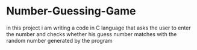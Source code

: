 # Number-Guessing-Game
in this project i am writing a code in C language that asks the user to enter the number and checks whether his guess number matches with the random number generated by the program
